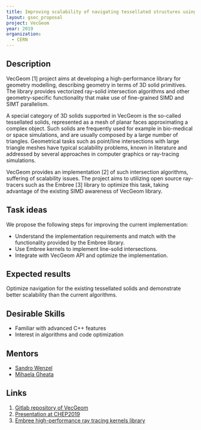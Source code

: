 ```yaml
---
title: Improving scalability of navigating tessellated structures using Embree library
layout: gsoc_proposal
project: VecGeom
year: 2019
organization:
  - CERN
---
```


## Description
VecGeom [1] project aims at developing a high-performance library for geometry modelling, describing geometry in terms of 3D solid primitives. The library provides vectorized ray-solid intersection algorithms and other geometry-specific functionality that make use of fine-grained SIMD and SIMT parallelism.

A special category of 3D solids supported in VecGeom is the so-called tessellated solids, represented as a mesh of planar faces approximating a complex object. Such solids are frequently used for example in bio-medical or space simulations, and are usually composed by a large number of triangles. Geometrical tasks such as point/line intersections with large triangle meshes have typical scalability problems, known in literature and addressed by several approaches in computer graphics or ray-tracing simulations.

VecGeom provides an implementation [2] of such intersection algorithms, suffering of scalability issues. The project aims to utilizing open source ray-tracers such as the Embree [3] library to optimize this task, taking advantage of the existing SIMD awareness of VecGeom library.

## Task ideas
We propose the following steps for improving the current implementation:
  * Understand the implementation requirements and match with the functionality provided by the Embree library.
  * Use Embree kernels to implement line-solid intersections.
  * Integrate with VecGeom API and optimize the implementation. 

## Expected results
Optimize navigation for the existing tessellated solids and demonstrate better scalability than the current algorithms.

## Desirable Skills
  * Familiar with advanced C++ features
  * Interest in algorithms and code optimization

## Mentors
  * [Sandro Wenzel](mailto:sandro.wenzel@cern.ch)
  * [Mihaela Gheata](mailto:mihaela.gheata@cern.ch)

## Links
   1. [Gitlab repository of VecGeom](https://gitlab.cern.ch/VecGeom/VecGeom)
   2. [Presentation at CHEP2019](https://indico.cern.ch/event/587955/contributions/2937590/attachments/1679163/2702881/VecGeom_multi_facets_chep2018.pdf)
   3. [Embree high-performance ray tracing kernels library](https://embree.github.io/)
